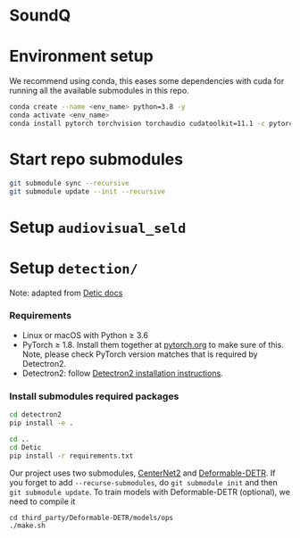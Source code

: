 # SoundQ

# Environment setup

We recommend using conda, this eases some dependencies with cuda for running all the available submodules in this repo.

```bash
conda create --name <env_name> python=3.8 -y
conda activate <env_name>
conda install pytorch torchvision torchaudio cudatoolkit=11.1 -c pytorch-lts -c nvidia
```

# Start repo submodules

```bash
git submodule sync --recursive
git submodule update --init --recursive
```

# Setup `audiovisual_seld`

# Setup `detection/`

Note: adapted from [Detic docs](https://github.com/facebookresearch/Detic/blob/main/docs/INSTALL.md)

### Requirements
- Linux or macOS with Python ≥ 3.6
- PyTorch ≥ 1.8.
  Install them together at [pytorch.org](https://pytorch.org) to make sure of this. Note, please check
  PyTorch version matches that is required by Detectron2.
- Detectron2: follow [Detectron2 installation instructions](https://detectron2.readthedocs.io/tutorials/install.html).


### Install submodules required packages
```bash
cd detectron2
pip install -e .

cd ..
cd Detic
pip install -r requirements.txt
```

Our project uses two submodules, [CenterNet2](https://github.com/xingyizhou/CenterNet2.git) and [Deformable-DETR](https://github.com/fundamentalvision/Deformable-DETR.git). If you forget to add `--recurse-submodules`, do `git submodule init` and then `git submodule update`. To train models with Deformable-DETR (optional), we need to compile it

```
cd third_party/Deformable-DETR/models/ops
./make.sh
```
